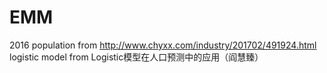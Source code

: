 # EMM
2016 population from http://www.chyxx.com/industry/201702/491924.html
logistic model from Logistic模型在人口预测中的应用（阎慧臻）
